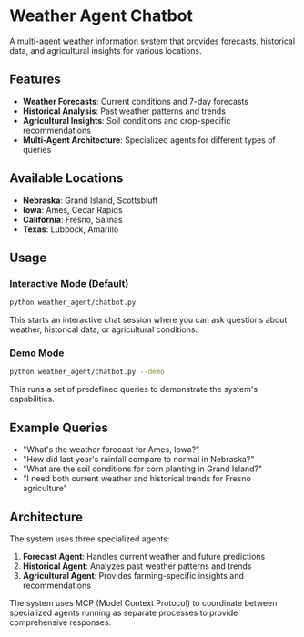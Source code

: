 # Weather Agent Chatbot

A multi-agent weather information system that provides forecasts, historical data, and agricultural insights for various locations.

## Features

- **Weather Forecasts**: Current conditions and 7-day forecasts
- **Historical Analysis**: Past weather patterns and trends
- **Agricultural Insights**: Soil conditions and crop-specific recommendations
- **Multi-Agent Architecture**: Specialized agents for different types of queries

## Available Locations

- **Nebraska**: Grand Island, Scottsbluff
- **Iowa**: Ames, Cedar Rapids
- **California**: Fresno, Salinas
- **Texas**: Lubbock, Amarillo

## Usage

### Interactive Mode (Default)
```bash
python weather_agent/chatbot.py
```

This starts an interactive chat session where you can ask questions about weather, historical data, or agricultural conditions.

### Demo Mode
```bash
python weather_agent/chatbot.py --demo
```

This runs a set of predefined queries to demonstrate the system's capabilities.

## Example Queries

- "What's the weather forecast for Ames, Iowa?"
- "How did last year's rainfall compare to normal in Nebraska?"
- "What are the soil conditions for corn planting in Grand Island?"
- "I need both current weather and historical trends for Fresno agriculture"

## Architecture

The system uses three specialized agents:
1. **Forecast Agent**: Handles current weather and future predictions
2. **Historical Agent**: Analyzes past weather patterns and trends
3. **Agricultural Agent**: Provides farming-specific insights and recommendations

The system uses MCP (Model Context Protocol) to coordinate between specialized agents running as separate processes to provide comprehensive responses.